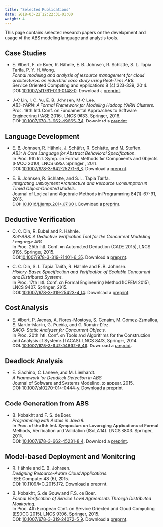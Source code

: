```yaml
---
title: "Selected Publications"
date: 2018-03-22T12:22:31+01:00
weight: 4
---
```


This page contains selected research papers on the development and usage of the ABS modeling language and analysis tools.

## Case Studies

- E. Albert, F. de Boer, R. Hähnle, E. B. Johnsen, R. Schlatte, S. L. Tapia Tarifa, P. Y. H. Wong.  
  *Formal modeling and analysis of resource management for cloud architectures: an industrial case study using Real-Time ABS.*  
  Service Oriented Computing and Applications 8 (4):323-339, 2014.  
  DOI: [10.1007/s11761-013-0148-0](http://dx.doi.org/10.1007/s11761-013-0148-0). Download a [preprint](http://einarj.at.ifi.uio.no/Papers/albert14soca.pdf).  

- J-C Lin, I. C. Yu, E. B. Johnsen, M-C Lee.  
  *ABS-YARN: A Formal Framework for Modeling Hadoop YARN Clusters.*  
  Proc. 19th Intl. Conf. on Fundamental Approaches to Software Engineering  (FASE 2016). LNCS 9633. Springer, 2016.  
  DOI: [10.1007/978-3-662-49665-7\_4](http://dx.doi.org/10.1007/978-3-662-49665-7_4). Download a [preprint](http://einarj.at.ifi.uio.no/Papers/lin16fase.pdf).

## Language Development

- E. B. Johnsen, R. Hähnle, J. Schäfer, R. Schlatte, and M. Steffen.  
  *ABS: A Core Language for Abstract Behavioral Specification.*  
  In Proc. 9th Intl. Symp. on Formal Methods for Components and Objects (FMCO 2010), LNCS 6957. Springer , 2011.  
  DOI: [10.1007/978-3-642-25271-6_8](http://dx.doi.org/10.1007/978-3-642-25271-6_8). Download a [preprint](http://einarj.at.ifi.uio.no/Papers/johnsen10fmco.pdf).

- E. B. Johnsen, R. Schlatte, and S. L. Tapia Tarifa.  
  *Integrating Deployment Architecture and Resource Consumption in Timed Object-Oriented Models.*  
  Journal of Logical and Algebraic Methods in Programming 84(1): 67-91, 2015.  
  DOI: [10.1016/j.jlamp.2014.07.001](http://dx.doi.org/10.1016/j.jlamp.2014.07.001). Download a [preprint](http://einarj.at.ifi.uio.no/Papers/johnsen15jlamp.pdf).

## Deductive Verification

- C. C. Din, R. Bubel and R. Hähnle.  
  *KeY-ABS: A Deductive Verification Tool for the Concurrent Modelling Language ABS.*  
  In Proc. 25th Intl. Conf. on Automated Deduction (CADE 2015), LNCS 9195. Springer, 2015.  
  DOI:[10.1007/978-3-319-21401-6_35](http://doi.org/10.1007/978-3-319-21401-6_35). Download a [preprint](http://envisage-project.eu/wp-content/uploads/2014/12/KeYABS-CADE15.pdf).

- C. C. Din, S. L. Tapia Tarifa, R. Hähnle and E. B. Johnsen.  
  *History-Based Specification and Verification of Scalable Concurrent and Distributed Systems.*  
  In Proc. 17th Intl. Conf. on Formal Engineering Method (ICFEM 2015), LNCS 9407. Springer, 2015.  
  DOI: [10.1007/978-3-319-25423-4_14](http://doi.org/10.1007/978-3-319-25423-4_14). Download a [preprint](http://envisage-project.eu/wp-content/uploads/2014/12/ICFEM_2015_submission_59.pdf).

## Cost Analysis

- E. Albert, P. Arenas, A. Flores-Montoya, S. Genaim, M. Gómez-Zamalloa, E. Martin-Martin, G. Puebla, and G. Román-Díez.  
  *SACO: Static Analyzer for Concurrent Objects.*  
  In Proc. 20th Intl. Conf. on Tools and Algorithms for the Construction and Analysis of Systems (TACAS). LNCS 8413, Springer, 2014.  
  DOI: [10.1007/978-3-642-54862-8_46](http://dx.doi.org/10.1007/978-3-642-54862-8_46). Download a [preprint](http://eprints.ucm.es/36623/1/SACO%20static%20analyzer%20for%20concurrent.pdf).

## Deadlock Analysis

- E. Giachino, C. Laneve, and M. Lienhardt.  
  *A Framework for Deadlock Detection in ABS.*  
  Journal of Software and Systems Modeling, to appear, 2015.  
  DOI: [10.1007/s10270-014-0444-y](http://dx.doi.org/10.1007/s10270-014-0444-y). Download a [preprint](http://df4abs.nws.cs.unibo.it/longDF4ABS.pdf).

## Code Generation from ABS

- B. Nobakht and F. S. de Boer.  
  *Programming with Actors in Java 8.*  
  In Proc. of the 6th Intl. Symposium on Leveraging Applications of Formal Methods, Verification and Validation (ISoLA’14). LNCS 8803. Springer, 2014.  
  DOI: [10.1007/978-3-662-45231-8_4](http://dx.doi.org/10.1007/978-3-662-45231-8_4). Download a [preprint](http://envisage-project.eu/wp-content/uploads/2015/02/paper-j8-isola.pdf).

## Model-based Deployment and Monitoring

- R. Hähnle and E. B. Johnsen.  
  *Designing Resource-Aware Cloud Applications.*  
  IEEE Computer 48 (6), 2015.  
  DOI: [10.1109/MC.2015.172](http://doi.ieeecomputersociety.org/10.1109/MC.2015.172). Download a [preprint](http://envisage-project.eu/wp-content/uploads/2013/09/ResourceAwareApplicationsForTheCloud_Preprint.pdf).

- B. Nobakht, S. de Gouw and F.S. de Boer.  
  *Formal Verification of Service Level Agreements Through Distributed Monitoring.*  
  In Proc. 4th European Conf. on Service Oriented and Cloud Computing (ESOCC 2015). LNCS 9306, Springer, 2015.  
  DOI: [10.1007/978-3-319-24072-5_9](http://dx.doi.org/10.1007/978-3-319-24072-5_9). Download a [preprint](http://envisage-project.eu/wp-content/uploads/2015/09/paper-esocc.pdf).
